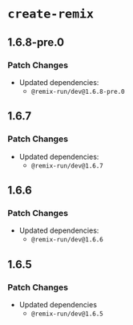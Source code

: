 # `create-remix`

## 1.6.8-pre.0

### Patch Changes

- Updated dependencies:
  - `@remix-run/dev@1.6.8-pre.0`

## 1.6.7

### Patch Changes

- Updated dependencies:
  - `@remix-run/dev@1.6.7`

## 1.6.6

### Patch Changes

- Updated dependencies:
  - `@remix-run/dev@1.6.6`

## 1.6.5

### Patch Changes

- Updated dependencies
  - `@remix-run/dev@1.6.5`
